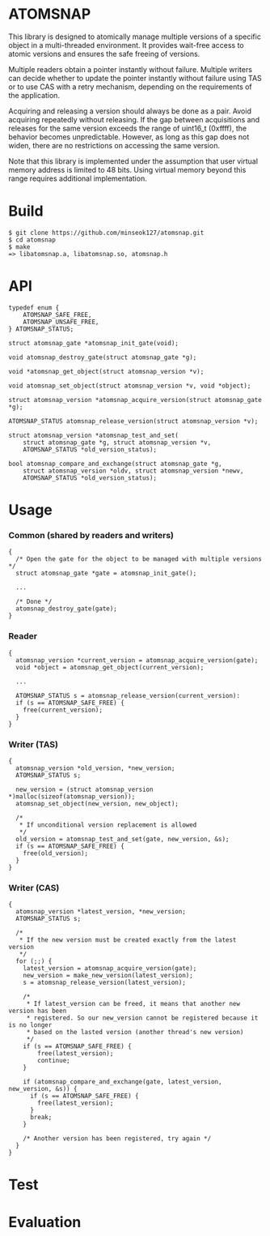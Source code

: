 # ATOMSNAP

This library is designed to atomically manage multiple versions of a specific object in a multi-threaded environment. It provides wait-free access to atomic versions and ensures the safe freeing of versions.

Multiple readers obtain a pointer instantly without failure. Multiple writers can decide whether to update the pointer instantly without failure using TAS or to use CAS with a retry mechanism, depending on the requirements of the application.

Acquiring and releasing a version should always be done as a pair. Avoid acquiring repeatedly without releasing. If the gap between acquisitions and releases for the same version exceeds the range of uint16_t (0xffff), the behavior becomes unpredictable. However, as long as this gap does not widen, there are no restrictions on accessing the same version. 

Note that this library is implemented under the assumption that user virtual memory address is limited to 48 bits. Using virtual memory beyond this range requires additional implementation.

# Build
```
$ git clone https://github.com/minseok127/atomsnap.git
$ cd atomsnap
$ make
=> libatomsnap.a, libatomsnap.so, atomsnap.h
```

# API
```
typedef enum {
	ATOMSNAP_SAFE_FREE,
	ATOMSNAP_UNSAFE_FREE,
} ATOMSNAP_STATUS;

struct atomsnap_gate *atomsnap_init_gate(void);

void atomsnap_destroy_gate(struct atomsnap_gate *g);

void *atomsnap_get_object(struct atomsnap_version *v);

void atomsnap_set_object(struct atomsnap_version *v, void *object);

struct atomsnap_version *atomsnap_acquire_version(struct atomsnap_gate *g);

ATOMSNAP_STATUS atomsnap_release_version(struct atomsnap_version *v);

struct atomsnap_version *atomsnap_test_and_set(
	struct atomsnap_gate *g, struct atomsnap_version *v,
	ATOMSNAP_STATUS *old_version_status);

bool atomsnap_compare_and_exchange(struct atomsnap_gate *g,
	struct atomsnap_version *oldv, struct atomsnap_version *newv,
	ATOMSNAP_STATUS *old_version_status);
```

# Usage

### Common (shared by readers and writers)
```
{
  /* Open the gate for the object to be managed with multiple versions */
  struct atomsnap_gate *gate = atomsnap_init_gate();

  ...

  /* Done */
  atomsnap_destroy_gate(gate);
}
```

### Reader
```
{
  atomsnap_version *current_version = atomsnap_acquire_version(gate);
  void *object = atomsnap_get_object(current_version);

  ...

  ATOMSNAP_STATUS s = atomsnap_release_version(current_version):
  if (s == ATOMSNAP_SAFE_FREE) {
    free(current_version);
  }
}
```

### Writer (TAS)
```
{
  atomsnap_version *old_version, *new_version;
  ATOMSNAP_STATUS s;

  new_version = (struct atomsnap_version *)malloc(sizeof(atomsnap_version));
  atomsnap_set_object(new_version, new_object);
  
  /*
   * If unconditional version replacement is allowed
   */
  old_version = atomsnap_test_and_set(gate, new_version, &s);
  if (s == ATOMSNAP_SAFE_FREE) {
    free(old_version);
  }
}
```

### Writer (CAS)
```
{
  atomsnap_version *latest_version, *new_version;
  ATOMSNAP_STATUS s;

  /* 
   * If the new version must be created exactly from the latest version
   */
  for (;;) {
    latest_version = atomsnap_acquire_version(gate);
    new_version = make_new_version(latest_version);
    s = atomsnap_release_version(latest_version);

    /*
     * If latest_version can be freed, it means that another new version has been 
     * registered. So our new_version cannot be registered because it is no longer
     * based on the lasted version (another thread's new version)
     */
    if (s == ATOMSNAP_SAFE_FREE) {
        free(latest_version);
        continue;
    }

    if (atomsnap_compare_and_exchange(gate, latest_version, new_version, &s)) {
      if (s == ATOMSNAP_SAFE_FREE) {
        free(latest_version);
      }
      break;
    }

    /* Another version has been registered, try again */
  }
}
```

# Test

# Evaluation
